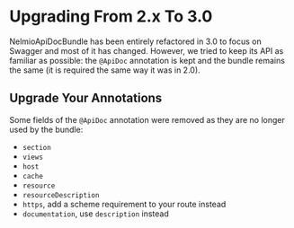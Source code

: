 # Upgrading From 2.x To 3.0

NelmioApiDocBundle has been entirely refactored in 3.0 to focus on Swagger
and most of it has changed.
However, we tried to keep its API as familiar as possible: the `@ApiDoc`
annotation is kept and the bundle remains the same (it is required the same
way it was in 2.0).

## Upgrade Your Annotations

Some fields of the `@ApiDoc` annotation were removed as they are no
longer used by the bundle:

- `section`
- `views`
- `host`
- `cache`
- `resource`
- `resourceDescription`
- `https`, add a scheme requirement to your route instead
- `documentation`, use `description` instead
